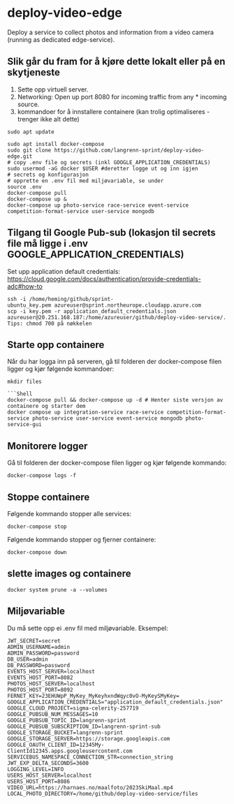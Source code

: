 # deploy-video-edge

Deploy a service to collect photos and information from a video camera (running as dedicated edge-service).

## Slik går du fram for å kjøre dette lokalt eller på en skytjeneste
1. Sette opp virtuell server.
2. Networking: Open up port 8080 for incoming traffic from any * incoming source.
3. kommandoer for å innstallere containere (kan trolig optimaliseres - trenger ikke alt dette)

```Shell
sudo apt update

sudo apt install docker-compose
sudo git clone https://github.com/langrenn-sprint/deploy-video-edge.git
# copy .env file og secrets (inkl GOOGLE_APPLICATION_CREDENTIALS)
sudo usermod -aG docker $USER #deretter logge ut og inn igjen
# secrets og konfigurasjon
# opprette en .env fil med miljøvariable, se under
source .env
docker-compose pull
docker-compose up &
docker-compose up photo-service race-service event-service competition-format-service user-service mongodb
```

## Tilgang til Google Pub-sub (lokasjon til secrets file må ligge i .env GOOGLE_APPLICATION_CREDENTIALS)

Set upp application default credentials: https://cloud.google.com/docs/authentication/provide-credentials-adc#how-to

```Shell kommandoer hvis du skal laste filen opp på en Azure virtuell server
ssh -i /home/heming/github/sprint-ubuntu_key.pem azureuser@sprint.northeurope.cloudapp.azure.com
scp -i key.pem -r application_default_credentials.json azureuser@20.251.168.187:/home/azureuser/github/deploy-video-service/.
Tips: chmod 700 på nøkkelen
```

## Starte opp containere

Når du har logga inn på serveren, gå til folderen der docker-compose filen ligger og kjør følgende kommandoer:

```Filhåndtering - lage bind-mounts som stemmer med referansene i docker-compose filen
mkdir files

```Shell
docker-compose pull && docker-compose up -d # Henter siste versjon av containere og starter dem
docker compose up integration-service race-service competition-format-service photo-service user-service event-service mongodb photo-service-gui

```

## Monitorere logger

Gå til folderen der docker-compose filen ligger og kjør følgende kommando:

```Shell
docker-compose logs -f
```

## Stoppe containere

Følgende kommando stopper alle services:

```Shell
docker-compose stop
```

Følgende kommando stopper og fjerner containere:

```Shell
docker-compose down
```

## slette images og containere

```Shell
docker system prune -a --volumes
```

## Miljøvariable

Du må sette opp ei .env fil med miljøvariable. Eksempel:

```Shell
JWT_SECRET=secret
ADMIN_USERNAME=admin
ADMIN_PASSWORD=password
DB_USER=admin
DB_PASSWORD=password
EVENTS_HOST_SERVER=localhost
EVENTS_HOST_PORT=8082
PHOTOS_HOST_SERVER=localhost
PHOTOS_HOST_PORT=8092
FERNET_KEY=23EHUWpP_MyKey_MyKeyhxndWqyc0vO-MyKeySMyKey=
GOOGLE_APPLICATION_CREDENTIALS="application_default_credentials.json"
GOOGLE_CLOUD_PROJECT=sigma-celerity-257719
GOOGLE_PUBSUB_NUM_MESSAGES=10
GOOGLE_PUBSUB_TOPIC_ID=langrenn-sprint
GOOGLE_PUBSUB_SUBSCRIPTION_ID=langrenn-sprint-sub
GOOGLE_STORAGE_BUCKET=langrenn-sprint
GOOGLE_STORAGE_SERVER=https://storage.googleapis.com
GOOGLE_OAUTH_CLIENT_ID=12345My-ClientId12345.apps.googleusercontent.com
SERVICEBUS_NAMESPACE_CONNECTION_STR=connection_string
JWT_EXP_DELTA_SECONDS=3600
LOGGING_LEVEL=INFO
USERS_HOST_SERVER=localhost
USERS_HOST_PORT=8086
VIDEO_URL=https://harnaes.no/maalfoto/2023SkiMaal.mp4
LOCAL_PHOTO_DIRECTORY=/home/github/deploy-video-service/files
```
